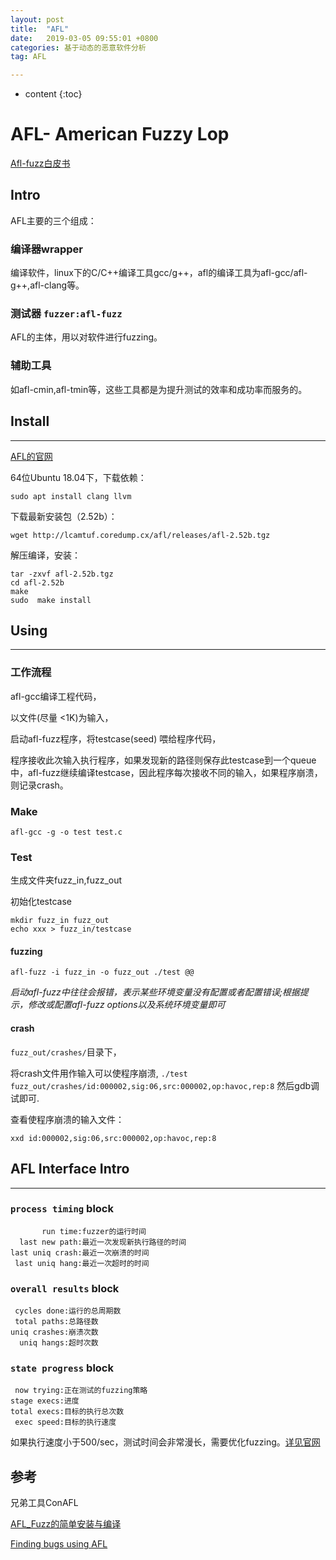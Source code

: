 ```yaml
---
layout: post
title:  "AFL"
date:   2019-03-05 09:55:01 +0800
categories: 基于动态的恶意软件分析
tag: AFL

---
```

* content
{:toc}


# AFL- American Fuzzy Lop

[Afl-fuzz白皮书](https://www.jianshu.com/p/cc7a486e5adb)

## Intro

AFL主要的三个组成：

### 编译器wrapper

编译软件，linux下的C/C++编译工具gcc/g++，afl的编译工具为afl-gcc/afl-g++,afl-clang等。

### 测试器 `fuzzer:afl-fuzz`

AFL的主体，用以对软件进行fuzzing。

### 辅助工具

如afl-cmin,afl-tmin等，这些工具都是为提升测试的效率和成功率而服务的。

## Install

---

[AFL的官网](http://lcamtuf.coredump.cx/afl/)

64位Ubuntu 18.04下，下载依赖：

```shell
sudo apt install clang llvm
```

下载最新安装包（2.52b）：

```shell
wget http://lcamtuf.coredump.cx/afl/releases/afl-2.52b.tgz
```

解压编译，安装：

```shell
tar -zxvf afl-2.52b.tgz
cd afl-2.52b
make
sudo  make install
```



## Using

---

### 工作流程

afl-gcc编译工程代码，

以文件(尽量 <1K)为输入，

启动afl-fuzz程序，将testcase(seed) 喂给程序代码，

程序接收此次输入执行程序，如果发现新的路径则保存此testcase到一个queue中，afl-fuzz继续编译testcase，因此程序每次接收不同的输入，如果程序崩溃，则记录crash。

### Make

```shell
afl-gcc -g -o test test.c
```



### Test

生成文件夹fuzz_in,fuzz_out

初始化testcase

```shell
mkdir fuzz_in fuzz_out
echo xxx > fuzz_in/testcase
```

#### fuzzing

```
afl-fuzz -i fuzz_in -o fuzz_out ./test @@
```

*启动afl-fuzz中往往会报错，表示某些环境变量没有配置或者配置错误;根据提示，修改或配置afl-fuzz options以及系统环境变量即可*

#### crash

`fuzz_out/crashes/`目录下，

将crash文件用作输入可以使程序崩溃, `./test fuzz_out/crashes/id:000002,sig:06,src:000002,op:havoc,rep:8` 然后gdb调试即可.

查看使程序崩溃的输入文件：

```shell
xxd id:000002,sig:06,src:000002,op:havoc,rep:8
```



## AFL Interface Intro

---

### `process timing` block 

```shell
       run time:fuzzer的运行时间
  last new path:最近一次发现新执行路径的时间
last uniq crash:最近一次崩溃的时间
 last uniq hang:最近一次超时的时间
```

### `overall results` block

```shell
 cycles done:运行的总周期数
 total paths:总路径数
uniq crashes:崩溃次数
  uniq hangs:超时次数
```

### `state progress` block

```shell
 now trying:正在测试的fuzzing策略
stage execs:进度
total execs:目标的执行总次数
 exec speed:目标的执行速度
```

如果执行速度小于500/sec，测试时间会非常漫长，需要优化fuzzing。[详见官网](http://lcamtuf.coredump.cx/afl/status_screen.txt)

## 参考

兄弟工具ConAFL

[AFL_Fuzz的简单安装与编译](https://fly8wo.github.io/2018/09/21/AFL-Fuzz%E7%9A%84%E7%AE%80%E5%8D%95%E5%AE%89%E8%A3%85%E4%B8%8E%E7%BC%96%E8%AF%91/)

[Finding bugs using AFL](https://stfpeak.github.io/2017/06/11/Finding-bugs-using-AFL/)



